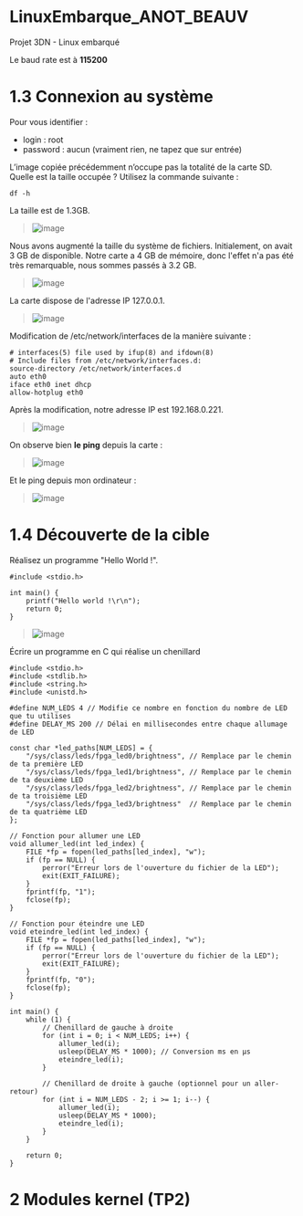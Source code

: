 # LinuxEmbarque_ANOT_BEAUV
Projet 3DN - Linux embarqué

Le baud rate est à **115200**
# **1.3 Connexion au système**
Pour vous identifier :
  * login : root
  * password : aucun (vraiment rien, ne tapez que sur entrée)
    
L’image copiée précédemment n’occupe pas la totalité de la carte SD. 
Quelle est la taille occupée ? Utilisez la commande suivante :
```
df -h
```
La taille est de 1.3GB.

> ![image](https://github.com/user-attachments/assets/eb16d2da-06b8-4309-a20d-f0d9bd283e2d)

Nous avons augmenté la taille du système de fichiers. Initialement, on avait 3 GB de disponible. Notre carte a 4 GB de mémoire, donc l'effet n'a pas été très remarquable, nous sommes passés à 3.2 GB.

> ![image](https://github.com/user-attachments/assets/c782e170-60bb-4777-8841-f2b63583a6b1)


La carte dispose de l'adresse IP 127.0.0.1.

> ![image](https://github.com/user-attachments/assets/1fff7dbf-9396-4703-bc70-93319a9d9706)


Modification de /etc/network/interfaces de la manière suivante :
```
# interfaces(5) file used by ifup(8) and ifdown(8)
# Include files from /etc/network/interfaces.d:
source-directory /etc/network/interfaces.d
auto eth0
iface eth0 inet dhcp
allow-hotplug eth0
```
Après la modification, notre adresse IP est 192.168.0.221.

> ![image](https://github.com/user-attachments/assets/f7f5e4dd-8efd-4623-a649-e4771ec72d2e)

On observe bien **le ping** depuis la carte : 

> ![image](https://github.com/user-attachments/assets/ca4338f8-653a-4fe9-9f8d-2e0e6db43488)

Et le ping depuis mon ordinateur :

> ![image](https://github.com/user-attachments/assets/572bc063-2abd-4962-a25d-d84345994814)


# **1.4 Découverte de la cible**

Réalisez un programme "Hello World !".

```
#include <stdio.h>

int main() {
    printf("Hello world !\r\n");
    return 0;
}
```

> ![image](https://github.com/user-attachments/assets/d8a232d4-4bec-4603-8067-39b1af85cdfe)


Écrire un programme en C qui réalise un chenillard
```
#include <stdio.h>
#include <stdlib.h>
#include <string.h>
#include <unistd.h>

#define NUM_LEDS 4 // Modifie ce nombre en fonction du nombre de LED que tu utilises
#define DELAY_MS 200 // Délai en millisecondes entre chaque allumage de LED

const char *led_paths[NUM_LEDS] = {
    "/sys/class/leds/fpga_led0/brightness", // Remplace par le chemin de ta première LED
    "/sys/class/leds/fpga_led1/brightness", // Remplace par le chemin de ta deuxième LED
    "/sys/class/leds/fpga_led2/brightness", // Remplace par le chemin de ta troisième LED
    "/sys/class/leds/fpga_led3/brightness"  // Remplace par le chemin de ta quatrième LED
};

// Fonction pour allumer une LED
void allumer_led(int led_index) {
    FILE *fp = fopen(led_paths[led_index], "w");
    if (fp == NULL) {
        perror("Erreur lors de l'ouverture du fichier de la LED");
        exit(EXIT_FAILURE);
    }
    fprintf(fp, "1");
    fclose(fp);
}

// Fonction pour éteindre une LED
void eteindre_led(int led_index) {
    FILE *fp = fopen(led_paths[led_index], "w");
    if (fp == NULL) {
        perror("Erreur lors de l'ouverture du fichier de la LED");
        exit(EXIT_FAILURE);
    }
    fprintf(fp, "0");
    fclose(fp);
}

int main() {
    while (1) {
        // Chenillard de gauche à droite
        for (int i = 0; i < NUM_LEDS; i++) {
            allumer_led(i);
            usleep(DELAY_MS * 1000); // Conversion ms en µs
            eteindre_led(i);
        }

        // Chenillard de droite à gauche (optionnel pour un aller-retour)
        for (int i = NUM_LEDS - 2; i >= 1; i--) {
            allumer_led(i);
            usleep(DELAY_MS * 1000);
            eteindre_led(i);
        }
    }

    return 0;
}
```


# 2 Modules kernel (TP2)




